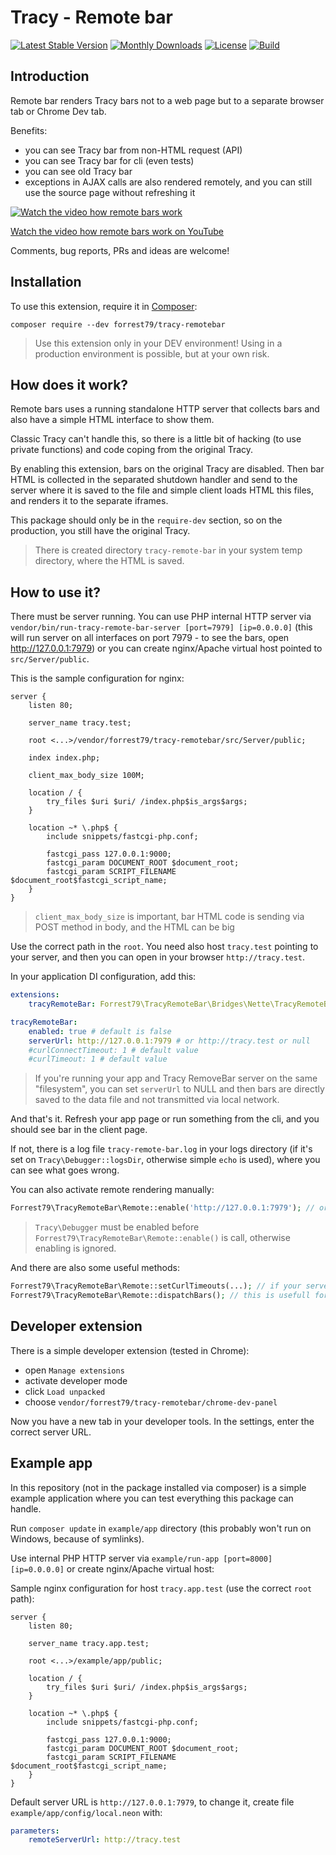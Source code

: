 # Tracy - Remote bar

[![Latest Stable Version](https://poser.pugx.org/forrest79/tracy-remotebar/v)](//packagist.org/packages/forrest79/tracy-remotebar)
[![Monthly Downloads](https://poser.pugx.org/forrest79/tracy-remotebar/d/monthly)](//packagist.org/packages/forrest79/tracy-remotebar)
[![License](https://poser.pugx.org/forrest79/tracy-remotebar/license)](//packagist.org/packages/forrest79/tracy-remotebar)
[![Build](https://github.com/forrest79/tracy-remotebar/actions/workflows/build.yml/badge.svg?branch=master)](https://github.com/forrest79/tracy-remotebar/actions/workflows/build.yml)


## Introduction

Remote bar renders Tracy bars not to a web page but to a separate browser tab or Chrome Dev tab.

Benefits:
- you can see Tracy bar from non-HTML request (API)
- you can see Tracy bar for cli (even tests)
- you can see old Tracy bar
- exceptions in AJAX calls are also rendered remotely, and you can still use the source page without refreshing it

[![Watch the video how remote bars work](https://github.com/forrest79/tracy-remotebar/raw/master/tracy-remotebar.gif)](https://www.youtube.com/watch?v=QlfuULJbgFw)

[Watch the video how remote bars work on YouTube](https://www.youtube.com/watch?v=ELMyJ9pygCk)

Comments, bug reports, PRs and ideas are welcome!


## Installation

To use this extension, require it in [Composer](https://getcomposer.org/):

```
composer require --dev forrest79/tracy-remotebar
```

> Use this extension only in your DEV environment! Using in a production environment is possible, but at your own risk.


## How does it work?

Remote bars uses a running standalone HTTP server that collects bars and also have a simple HTML interface to show them.

Classic Tracy can't handle this, so there is a little bit of hacking (to use private functions) and code coping from the original Tracy.

By enabling this extension, bars on the original Tracy are disabled. Then bar HTML is collected in the separated shutdown handler
and send to the server where it is saved to the file and simple client loads HTML this files, and renders it to the separate iframes. 

This package should only be in the `require-dev` section, so on the production, you still have the original Tracy.

> There is created directory `tracy-remote-bar` in your system temp directory, where the HTML is saved.


## How to use it?

There must be server running. You can use PHP internal HTTP server via `vendor/bin/run-tracy-remote-bar-server [port=7979] [ip=0.0.0.0]`
(this will run server on all interfaces on port 7979 - to see the bars, open http://127.0.0.1:7979) or you can create nginx/Apache virtual
host pointed to `src/Server/public`.

This is the sample configuration for nginx:

```
server {
    listen 80;

    server_name tracy.test;

    root <...>/vendor/forrest79/tracy-remotebar/src/Server/public;

    index index.php;

    client_max_body_size 100M;

    location / {
        try_files $uri $uri/ /index.php$is_args$args;
    }

    location ~* \.php$ {
        include snippets/fastcgi-php.conf;

        fastcgi_pass 127.0.0.1:9000;
        fastcgi_param DOCUMENT_ROOT $document_root;
        fastcgi_param SCRIPT_FILENAME $document_root$fastcgi_script_name;
    }
}
```

> `client_max_body_size` is important, bar HTML code is sending via POST method in body, and the HTML can be big

Use the correct path in the `root`. You need also host `tracy.test` pointing to your server, and then you can open in your browser `http://tracy.test`.

In your application DI configuration, add this:

```yaml
extensions:
    tracyRemoteBar: Forrest79\TracyRemoteBar\Bridges\Nette\TracyRemoteBarExtension

tracyRemoteBar:
    enabled: true # default is false
    serverUrl: http://127.0.0.1:7979 # or http://tracy.test or null
    #curlConnectTimeout: 1 # default value
    #curlTimeout: 1 # default value
```

> If you're running your app and Tracy RemoveBar server on the same "filesystem", you can set `serverUrl` to NULL and then bars are directly saved to the data file and not transmitted via local network. 

And that's it. Refresh your app page or run something from the cli, and you should see bar in the client page.

If not, there is a log file `tracy-remote-bar.log` in your logs directory (if it's set on `Tracy\Debugger::logsDir`, otherwise simple `echo` is used), where you can see what goes wrong.

You can also activate remote rendering manually:

```php
Forrest79\TracyRemoteBar\Remote::enable('http://127.0.0.1:7979'); // or http://tracy.test
```

> `Tracy\Debugger` must be enabled before `Forrest79\TracyRemoteBar\Remote::enable()` is call, otherwise enabling is ignored. 

And there are also some useful methods:

```php
Forrest79\TracyRemoteBar\Remote::setCurlTimeouts(...); // if your server is slow, you can adjust cURL timeouts...
Forrest79\TracyRemoteBar\Remote::dispatchBars(); // this is usefull for long running services in cli - calling this immediately send bars to the server and you can do it many times during one execution (just be aware that some bars can grow because they are not reset)
```


## Developer extension

There is a simple developer extension (tested in Chrome):

- open `Manage extensions`
- activate developer mode
- click `Load unpacked`
- choose `vendor/forrest79/tracy-remotebar/chrome-dev-panel`

Now you have a new tab in your developer tools. In the settings, enter the correct server URL.


## Example app

In this repository (not in the package installed via composer) is a simple example application where you can test everything this
package can handle.

Run `composer update` in `example/app` directory (this probably won't run on Windows, because of symlinks).

Use internal PHP HTTP server via `example/run-app [port=8000] [ip=0.0.0.0]` or create nginx/Apache virtual host: 

Sample nginx configuration for host `tracy.app.test` (use the correct `root` path):

```
server {
    listen 80;

    server_name tracy.app.test;

    root <...>/example/app/public;

    location / {
        try_files $uri $uri/ /index.php$is_args$args;
    }

    location ~* \.php$ {
        include snippets/fastcgi-php.conf;

        fastcgi_pass 127.0.0.1:9000;
        fastcgi_param DOCUMENT_ROOT $document_root;
        fastcgi_param SCRIPT_FILENAME $document_root$fastcgi_script_name;
    }
}
```

Default server URL is `http://127.0.0.1:7979`, to change it, create file `example/app/config/local.neon` with:

```yaml
parameters:
    remoteServerUrl: http://tracy.test
```
